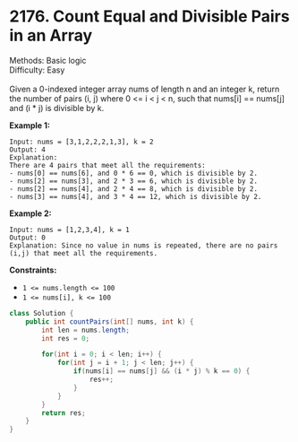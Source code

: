 # 2176. Count Equal and Divisible Pairs in an Array  

  Methods: Basic logic </br> Difficulty: Easy </br> </br>Given a 0-indexed integer array nums of length n and an integer k, return the number of pairs (i, j) where 0 <= i < j < n, such that nums[i] == nums[j] and (i * j) is divisible by k.

**Example 1:**

```plain text
Input: nums = [3,1,2,2,2,1,3], k = 2
Output: 4
Explanation:
There are 4 pairs that meet all the requirements:
- nums[0] == nums[6], and 0 * 6 == 0, which is divisible by 2.
- nums[2] == nums[3], and 2 * 3 == 6, which is divisible by 2.
- nums[2] == nums[4], and 2 * 4 == 8, which is divisible by 2.
- nums[3] == nums[4], and 3 * 4 == 12, which is divisible by 2.
```

**Example 2:**

```plain text
Input: nums = [1,2,3,4], k = 1
Output: 0
Explanation: Since no value in nums is repeated, there are no pairs (i,j) that meet all the requirements.
```

**Constraints:**

- `1 <= nums.length <= 100`
- `1 <= nums[i], k <= 100`
```java
class Solution {
    public int countPairs(int[] nums, int k) {
        int len = nums.length;
        int res = 0;

        for(int i = 0; i < len; i++) {
            for(int j = i + 1; j < len; j++) {
                if(nums[i] == nums[j] && (i * j) % k == 0) {
                    res++;
                } 
            }
        }
        return res;
    }
}
```



